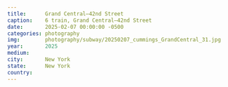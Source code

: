 ```yaml
---
title:  	Grand Central–42nd Street
caption:	6 train, Grand Central–42nd Street
date:   	2025-02-07 00:00:00 -0500
categories: photography
img:		photography/subway/20250207_cummings_GrandCentral_31.jpg
year:		2025
medium:
city:		New York
state:		New York
country:
---
```

